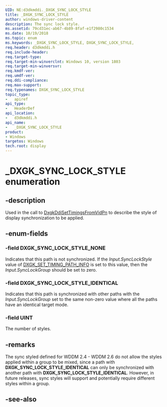 ```yaml
---
UID: NE:d3dkmddi._DXGK_SYNC_LOCK_STYLE
title: _DXGK_SYNC_LOCK_STYLE
author: windows-driver-content
description: The sync lock style.
ms.assetid: 79cd31ec-ab67-4b89-8faf-e1f2980c1534
ms.date: 10/19/2018
ms.topic: enum
ms.keywords: _DXGK_SYNC_LOCK_STYLE, DXGK_SYNC_LOCK_STYLE,
req.header: d3dkmddi.h
req.include-header:
req.target-type:
req.target-min-winverclnt: Windows 10, version 1803
req.target-min-winversvr:
req.kmdf-ver:
req.umdf-ver:
req.ddi-compliance:
req.max-support:
req.typenames: DXGK_SYNC_LOCK_STYLE
topic_type:
-	apiref
api_type:
-	HeaderDef
api_location:
-	d3dkmddi.h
api_name:
-	_DXGK_SYNC_LOCK_STYLE
product: 
- Windows
targetos: Windows
tech.root: display
---
```


# _DXGK_SYNC_LOCK_STYLE enumeration

## -description

Used in the call to [DxgkDdiSetTimingsFromVidPn](nc-d3dkmddi-dxgkddi_settimingsfromvidpn.md) to describe the style of display synchronization to be applied.

## -enum-fields

### -field DXGK_SYNC_LOCK_STYLE_NONE

Indicates that this path is not synchronized. If the *Input.SyncLockStyle* value of [DXGK_SET_TIMING_PATH_INFO](ns-d3dkmddi-_dxgk_set_timing_path_info.md) is set to this value, then the *Input.SyncLockGroup* should be set to zero.

### -field DXGK_SYNC_LOCK_STYLE_IDENTICAL

Indicates that this path is synchronized with other paths with the *Input.SyncLockGroup* set to the same non-zero value where all the paths have an identical target mode.

### -field UINT

The number of styles.

## -remarks

The sync styled defined for WDDM 2.4 - WDDM 2.6 do not allow the styles applied within a group to be mixed, since a path with **DXGK_SYNC_LOCK_STYLE_IDENTICAL** can only be synchronized with another path with **DXGK_SYNC_LOCK_STYLE_IDENTICAL**. However, in future releases, sync styles will support and potentially require different styles within a group.

## -see-also
